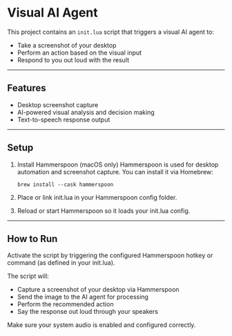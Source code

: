 # Visual AI Agent

This project contains an `init.lua` script that triggers a visual AI agent to:

- Take a screenshot of your desktop
- Perform an action based on the visual input
- Respond to you out loud with the result

---

## Features

- Desktop screenshot capture
- AI-powered visual analysis and decision making
- Text-to-speech response output

---

## Setup

1. Install Hammerspoon (macOS only)
   Hammerspoon is used for desktop automation and screenshot capture.
   You can install it via Homebrew:

   `brew install --cask hammerspoon`
   
3. Place or link init.lua in your Hammerspoon config folder.
4. Reload or start Hammerspoon so it loads your init.lua config.

---

## How to Run

Activate the script by triggering the configured Hammerspoon hotkey or command (as defined in your init.lua).

The script will:

- Capture a screenshot of your desktop via Hammerspoon
- Send the image to the AI agent for processing
- Perform the recommended action
- Say the response out loud through your speakers

Make sure your system audio is enabled and configured correctly.

